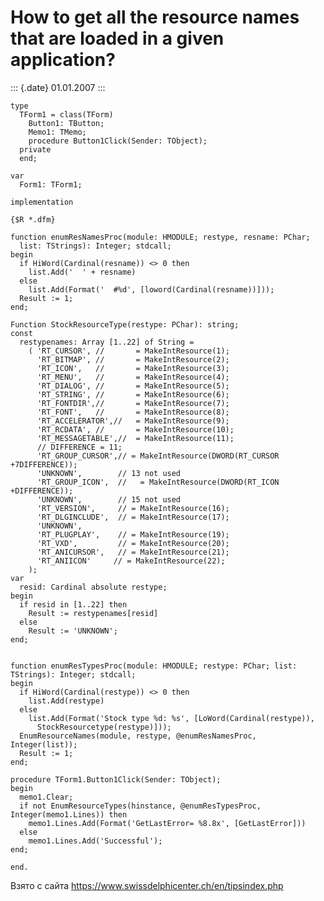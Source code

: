 How to get all the resource names that are loaded in a given application?
=========================================================================

::: {.date}
01.01.2007
:::

    type
      TForm1 = class(TForm)
        Button1: TButton;
        Memo1: TMemo;
        procedure Button1Click(Sender: TObject);
      private
      end;
     
    var
      Form1: TForm1;
     
    implementation
     
    {$R *.dfm}
     
    function enumResNamesProc(module: HMODULE; restype, resname: PChar;
      list: TStrings): Integer; stdcall;
    begin
      if HiWord(Cardinal(resname)) <> 0 then
        list.Add('  ' + resname)
      else
        list.Add(Format('  #%d', [loword(Cardinal(resname))]));
      Result := 1;
    end;
     
    Function StockResourceType(restype: PChar): string;
    const
      restypenames: Array [1..22] of String =
        ( 'RT_CURSOR', //       = MakeIntResource(1);
          'RT_BITMAP', //       = MakeIntResource(2);
          'RT_ICON',   //       = MakeIntResource(3);
          'RT_MENU',   //       = MakeIntResource(4);
          'RT_DIALOG', //       = MakeIntResource(5);
          'RT_STRING', //       = MakeIntResource(6);
          'RT_FONTDIR',//       = MakeIntResource(7);
          'RT_FONT',   //       = MakeIntResource(8);
          'RT_ACCELERATOR',//   = MakeIntResource(9);
          'RT_RCDATA', //       = MakeIntResource(10);
          'RT_MESSAGETABLE',//  = MakeIntResource(11);
          // DIFFERENCE = 11;
          'RT_GROUP_CURSOR',// = MakeIntResource(DWORD(RT_CURSOR +7DIFFERENCE));
          'UNKNOWN',        // 13 not used
          'RT_GROUP_ICON',  //   = MakeIntResource(DWORD(RT_ICON +DIFFERENCE));
          'UNKNOWN',        // 15 not used
          'RT_VERSION',     // = MakeIntResource(16);
          'RT_DLGINCLUDE',  // = MakeIntResource(17);
          'UNKNOWN',
          'RT_PLUGPLAY',    // = MakeIntResource(19);
          'RT_VXD',         // = MakeIntResource(20);
          'RT_ANICURSOR',   // = MakeIntResource(21);
          'RT_ANIICON'     // = MakeIntResource(22);
        );
    var
      resid: Cardinal absolute restype;
    begin
      if resid in [1..22] then
        Result := restypenames[resid]
      else
        Result := 'UNKNOWN';
    end;
     
     
    function enumResTypesProc(module: HMODULE; restype: PChar; list: TStrings): Integer; stdcall;
    begin
      if HiWord(Cardinal(restype)) <> 0 then
        list.Add(restype)
      else
        list.Add(Format('Stock type %d: %s', [LoWord(Cardinal(restype)),
          StockResourcetype(restype)]));
      EnumResourceNames(module, restype, @enumResNamesProc, Integer(list));
      Result := 1;
    end;
     
    procedure TForm1.Button1Click(Sender: TObject);
    begin
      memo1.Clear;
      if not EnumResourceTypes(hinstance, @enumResTypesProc, Integer(memo1.Lines)) then
        memo1.Lines.Add(Format('GetLastError= %8.8x', [GetLastError]))
      else
        memo1.Lines.Add('Successful');
    end;
     
    end.

Взято с сайта <https://www.swissdelphicenter.ch/en/tipsindex.php>
